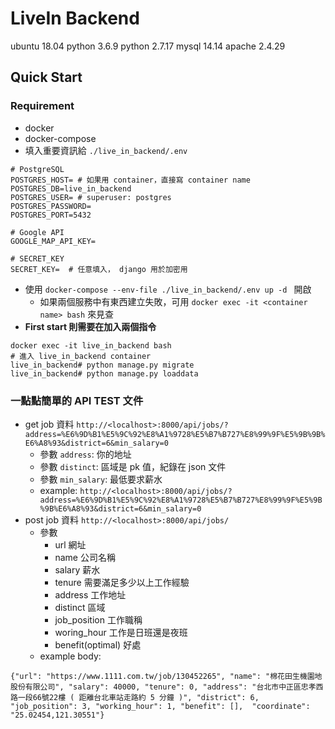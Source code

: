 # LiveIn Backend
ubuntu 18.04
python 3.6.9
python 2.7.17
mysql 14.14
apache 2.4.29

## Quick Start
### Requirement 
* docker 
* docker-compose 
* 填入重要資訊給 `./live_in_backend/.env`
```env
# PostgreSQL
POSTGRES_HOST= # 如果用 container，直接寫 container name 
POSTGRES_DB=live_in_backend
POSTGRES_USER= # superuser: postgres
POSTGRES_PASSWORD=
POSTGRES_PORT=5432

# Google API
GOOGLE_MAP_API_KEY=

# SECRET_KEY
SECRET_KEY=  # 任意填入， django 用於加密用
```
* 使用 `docker-compose --env-file ./live_in_backend/.env up -d ` 開啟
    * 如果兩個服務中有東西建立失敗，可用 `docker exec -it <container name> bash` 來見查
* **First start 則需要在加入兩個指令**
```
docker exec -it live_in_backend bash
# 進入 live_in_backend container 
live_in_backend# python manage.py migrate
live_in_backend# python manage.py loaddata
```

### 一點點簡單的 API TEST 文件
* get job 資料 `http://<localhost>:8000/api/jobs/?address=%E6%9D%B1%E5%9C%92%E8%A1%9728%E5%B7%B727%E8%99%9F%E5%9B%9B%E6%A8%93&district=6&min_salary=0`
  * 參數 `address`: 你的地址
  * 參數 `distinct`: 區域是 pk 值，紀錄在 json 文件
  * 參數 `min_salary`: 最低要求薪水
  * example: `http://<localhost>:8000/api/jobs/?address=%E6%9D%B1%E5%9C%92%E8%A1%9728%E5%B7%B727%E8%99%9F%E5%9B%9B%E6%A8%93&district=6&min_salary=0`
* post job 資料 `http://<localhost>:8000/api/jobs/`
  * 參數
    * url 網址
    * name 公司名稱
    * salary 薪水
    * tenure 需要滿足多少以上工作經驗
    * address 工作地址
    * distinct 區域
    * job_position 工作職稱
    * woring_hour 工作是日班還是夜班
    * benefit(optimal) 好處
  * example body:
```
{"url": "https://www.1111.com.tw/job/130452265", "name": "棉花田生機園地股份有限公司", "salary": 40000, "tenure": 0, "address": "台北市中正區忠孝西路一段66號22樓 ( 距離台北車站走路約 5 分鐘 )", "district": 6, "job_position": 3, "working_hour": 1, "benefit": [],  "coordinate": "25.02454,121.30551"}
```
